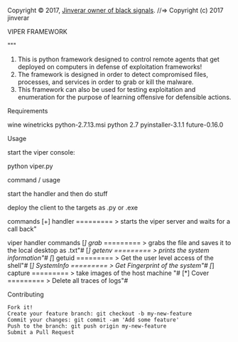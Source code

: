 
Copyright © 2017, [Jinverar owner of black signals](https://github.com/jinverar).
//=> Copyright (c) 2017 jinverar

VIPER FRAMEWORK

"""
1. This is python framework designed to control remote agents that get deployed on computers in defense of exploitation frameworks!
2. The framework is designed in order to detect compromised files, processes, and services in order to grab or kill the malware. 
3. This framework can also be used for testing exploitation and enumeration for the purpose of learning offensive for defensible actions. 


Requirements

wine
winetricks
python-2.7.13.msi
python 2.7
pyinstaller-3.1.1
future-0.16.0

Usage

start the viper console:

python viper.py


command / usage

start the handler and then do stuff

deploy the client to the targets as .py or .exe 

commands
[+] handler ========= > starts the viper server and waits for a call back" 


viper handler commands
[*] grab*<filename> ========= > grabs the file and saves it to the local desktop as .txt"#
[*] getenv       ========= >  prints the system information"#
[*] getuid       ========= > Get the user level access of the shell"#
[*] SystemInfo   ========= > Get Fingerprint of the system"#
[*] capture      ========= > take images of the host machine "#
[*] Cover        ========= > Delete all traces of logs"#

Contributing

    Fork it!
    Create your feature branch: git checkout -b my-new-feature
    Commit your changes: git commit -am 'Add some feature'
    Push to the branch: git push origin my-new-feature
    Submit a Pull Request
